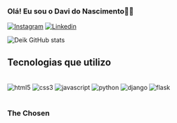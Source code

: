 
### Olá! Eu sou o Davi do Nascimento✌🏼

[![Instagram](https://img.shields.io/badge/Instagram-E4405F?style=for-the-badge&logo=instagram&logoColor=white)](https://www.instagram.com/deikn_/)
[![Linkedin](https://img.shields.io/badge/LinkedIn-0077B5?style=for-the-badge&logo=linkedin&logoColor=white)](https://www.linkedin.com/in/davi-nascimento-pereira-797a7628b/)

![Deik GitHub stats](https://github-readme-stats.vercel.app/api?username=Deikzz&show_icons=true&theme=merko)

## Tecnologias que utilizo

<div style="display: inline_block"></br>
    <img align= "center" alt="html5" src=https://img.shields.io/badge/HTML5-E34F26?style=for-the-badge&logo=html5&logoColor=white
/>
     <img align= "center" alt="css3" src=https://img.shields.io/badge/CSS3-1572B6?style=for-the-badge&logo=css3&logoColor=white
/>
<img align= "center" alt="javascript" src=https://img.shields.io/badge/JavaScript-F7DF1E?style=for-the-badge&logo=javascript&logoColor=black
/>
<img align= "center" alt="python" src=https://img.shields.io/badge/Python-3776AB?style=for-the-badge&logo=python&logoColor=white
/>
<img align= "center" alt="django" src=https://img.shields.io/badge/Django-092E20?style=for-the-badge&logo=django&logoColor=white
/>
<img align= "center" alt="flask" src=https://img.shields.io/badge/Flask-000000?style=for-the-badge&logo=flask&logoColor=white
/>
</div><br/>

### The Chosen

